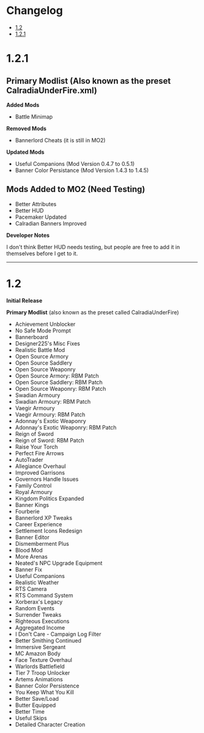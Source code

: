 
# Changelog
- [1.2](#1.2)
- [1.2.1](#1.2.1)


# 1.2.1

## **Primary Modlist (Also known as the preset CalradiaUnderFire.xml)**

**Added Mods**
- Battle Minimap

**Removed Mods**
- Bannerlord Cheats (it is still in MO2)

**Updated Mods**
- Useful Companions (Mod Version 0.4.7 to 0.5.1)
- Banner Color Persistance (Mod Version 1.4.3 to 1.4.5)

## **Mods Added to MO2 (Need Testing)**

- Better Attributes
- Better HUD
- Pacemaker Updated
- Calradian Banners Improved

**Developer Notes**

I don't think Better HUD needs testing, but people are free to add it in themselves before I get to it.

----

# 1.2

**Initial Release**

**Primary Modlist** (also known as the preset called CalradiaUnderFire)
- Achievement Unblocker
- No Safe Mode Prompt
- Bannerboard
- Designer225's Misc Fixes
- Realistic Battle Mod
- Open Source Armory
- Open Source Saddlery
- Open Source Weaponry
- Open Source Armory: RBM Patch
- Open Source Saddlery: RBM Patch
- Open Source Weaponry: RBM Patch
- Swadian Armoury
- Swadian Armoury: RBM Patch
- Vaegir Armoury
- Vaegir Armoury: RBM Patch
- Adonnay's Exotic Weaponry
- Adonnay's Exotic Weaponry: RBM Patch
- Reign of Sword
- Reign of Sword: RBM Patch
- Raise Your Torch
- Perfect Fire Arrows
- AutoTrader
- Allegiance Overhaul
- Improved Garrisons
- Governors Handle Issues
- Family Control
- Royal Armoury
- Kingdom Politics Expanded
- Banner Kings
- Fourberie
- Bannerlord XP Tweaks
- Career Experience
- Settlement Icons Redesign
- Banner Editor
- Dismemberment Plus
- Blood Mod
- More Arenas
- Neated's NPC Upgrade Equipment
- Banner Fix
- Useful Companions
- Realistic Weather
- RTS Camera
- RTS Command System
- Xorberax's Legacy
- Random Events
- Surrender Tweaks
- Righteous Executions
- Aggregated Income
- I Don't Care - Campaign Log Filter
- Better Smithing Continued
- Immersive Sergeant
- MC Amazon Body
- Face Texture Overhaul
- Warlords Battlefield
- Tier 7 Troop Unlocker
- Artems Animations
- Banner Color Persistence
- You Keep What You Kill
- Better Save/Load
- Butter Equipped
- Better Time
- Useful Skips
- Detailed Character Creation
















